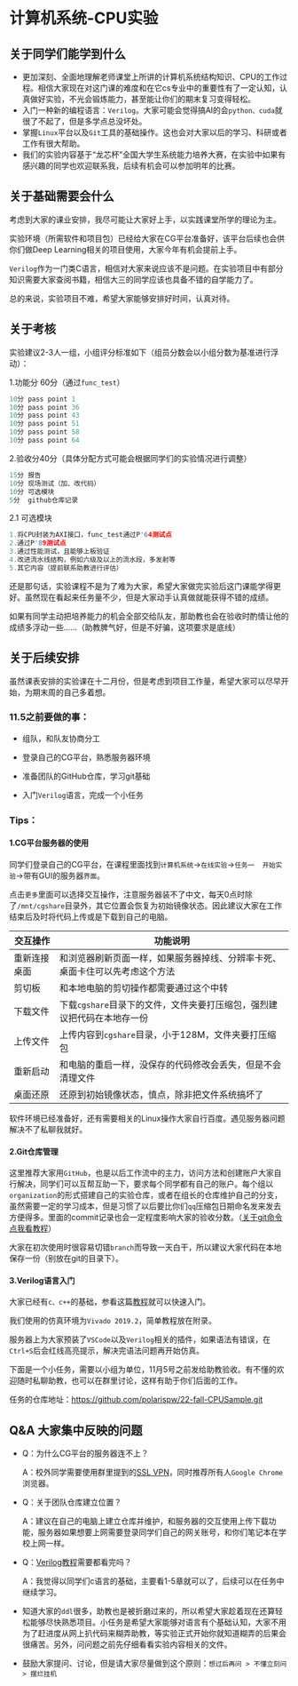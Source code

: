 # 计算机系统-CPU实验

## 关于同学们能学到什么

- 更加深刻、全面地理解老师课堂上所讲的计算机系统结构知识、CPU的工作过程。相信大家现在对这门课的难度和在它cs专业中的重要性有了一定认知，认真做好实验，不光会锻炼能力，甚至能让你们的期末复习变得轻松。
- 入门一种新的编程语言：`Verilog`。大家可能会觉得搞AI的会`python、cuda`就很了不起了，但是多学点总没坏处。
- 掌握`Linux`平台以及`Git`工具的基础操作。这也会对大家以后的学习、科研或者工作有很大帮助。
- 我们的实验内容基于“龙芯杯”全国大学生系统能力培养大赛，在实验中如果有感兴趣的同学也欢迎联系我，后续有机会可以参加明年的比赛。

## 关于基础需要会什么

考虑到大家的课业安排，我尽可能让大家好上手，以实践课堂所学的理论为主。

实验环境（所需软件和项目包）已经给大家在CG平台准备好，该平台后续也会供你们做Deep Learning相关的项目使用，大家今年有机会提前上手。

`Verilog`作为一门类C语言，相信对大家来说应该不是问题。在实验项目中有部分知识需要大家查阅书籍，相信大三的同学应该也具备不错的自学能力了。

 总的来说，实验项目不难，希望大家能够安排好时间，认真对待。

## 关于考核

实验建议2-3人一组，小组评分标准如下（组员分数会以小组分数为基准进行浮动）：

1.功能分 60分（通过`func_test`）

```c++
10分 pass point 1
10分 pass point 36
10分 pass point 43	
10分 pass point 51
10分 pass point 58
10分 pass point 64
```

2.验收分40分（具体分配方式可能会根据同学们的实验情况进行调整）

```c++
15分 报告     
10分 现场测试（加、改代码）      
10分 可选模块        
5分  github仓库记录
```

2.1 可选模块

```c++
1.将CPU封装为AXI接口，func_test通过P'64测试点
2.通过P'89测试点
3.通过性能测试，且能够上板验证
4.改进流水线结构，例如六级及以上的流水段，多发射等
5.其它内容（提前联系助教进行评估）
```

还是那句话，实验课程不是为了难为大家，希望大家做完实验后这门课能学得更好。虽然现在看起来任务量不少，但是大家动手认真做就能获得不错的成绩。

如果有同学主动把培养能力的机会全部交给队友，那助教也会在验收时酌情让他的成绩多浮动一些......（助教脾气好，但是不好骗，这项要求是底线）

## 关于后续安排

虽然课表安排的实验课在十二月份，但是考虑到项目工作量，希望大家可以尽早开始，为期末周的自己多着想。

### 11.5之前要做的事：

- 组队，和队友协商分工

- 登录自己的CG平台，熟悉服务器环境

- 准备团队的GitHub仓库，学习git基础

- 入门`Verilog`语言，完成一个小任务
### Tips：

#### 1.CG平台服务器的使用

同学们登录自己的CG平台，在课程里面找到`计算机系统`->`在线实验`->`任务一  开始实验`->带有GUI的服务器`界面`。

点击`更多`里面可以选择交互操作，注意服务器装不了中文，每天0点时除了`/mnt/cgshare`目录外，其它位置会恢复为初始镜像状态。因此建议大家在工作结束后及时将代码上传或是下载到自己的电脑。

| 交互操作     | 功能说明                                                     |
| ------------ | ------------------------------------------------------------ |
| 重新连接桌面 | 和浏览器刷新页面一样，如果服务器掉线、分辨率卡死、桌面卡住可以先考虑这个方法 |
| 剪切板       | 和本地电脑的剪切操作都需要通过这个中转                       |
| 下载文件     | 下载`cgshare`目录下的文件，文件夹要打压缩包，强烈建议把代码在本地存一份 |
| 上传文件     | 上传内容到`cgshare`目录，小于128M，文件夹要打压缩包          |
| 重新启动     | 和电脑的重启一样，没保存的代码修改会丢失，但是不会清理文件   |
| 桌面还原     | 还原到初始镜像状态，慎点，除非把文件系统搞坏了               |

软件环境已经准备好，还有需要相关的Linux操作大家自行百度。遇见服务器问题解决不了私聊我就好。

#### 2.Git仓库管理

这里推荐大家用`GitHub`，也是以后工作流中的主力，访问方法和创建账户大家自行解决，同学们可以互帮互助一下，要求每个同学都有自己的账户。每个组以`organization`的形式搭建自己的实验仓库，或者在组长的仓库维护自己的分支，虽然需要一定的学习成本，但是习惯了以后要比你们`qq`压缩包日期命名发来发去方便得多。里面的commit记录也会一定程度影响大家的验收分数。（[关于git命令点我看教程](https://www.bilibili.com/video/BV19e4y1q7JJ/?spm_id_from=333.999.0.0&vd_source=fbab33d33705f6c6388c02ca694beb3c)）

大家在初次使用时很容易切错`branch`而导致一天白干，所以建议大家代码在本地保存一份（别放在git的目录下）。

#### 3.Verilog语言入门

大家已经有`c、c++`的基础，参看这篇[教程](https://www.runoob.com/w3cnote/verilog-tutorial.html)就可以快速入门。

我们使用的仿真环境为`Vivado 2019.2`，简单教程放在附录。

服务器上为大家预装了`VSCode`以及`Verilog`相关的插件，如果语法有错误，在`Ctrl+S`后会红线高亮提示，解决完语法问题再开始仿真。

下面是一个小任务，需要以小组为单位，11月5号之前发给助教验收。有不懂的欢迎随时私聊助教，也可以在群里讨论，这样有助于你们后面的工作。

任务的仓库地址：https://github.com/polarispw/22-fall-CPUSample.git

## Q&A 大家集中反映的问题

- Q：为什么CG平台的服务器连不上？

  A：校外同学需要使用群里提到的[SSL VPN](http://xwb.neu.edu.cn/2020/0130/c5481a164523/page.htm)，同时推荐所有人`Google Chrome`浏览器。

- Q：关于团队仓库建立位置？

  A：建议在自己的电脑上建立仓库并维护，和服务器的交互使用上传下载功能，服务器如果想要上网需要登录同学们自己的网关账号，和你们笔记本在学校上网一样。

- Q：[Verilog教程](https://www.runoob.com/w3cnote/verilog-tutorial.html)需要都看完吗？

  A：我觉得以同学们c语言的基础，主要看1-5章就可以了，后续可以在任务中继续学习。

- 知道大家的`ddl`很多，助教也是被折磨过来的，所以希望大家趁着现在还算轻松能够尽快熟悉项目。小任务是希望大家能够对语言有个基础认知，大家不用为了赶进度从网上扒代码来糊弄助教，等实验正式开始你就知道糊弄的后果会很痛苦。另外，问问题之前先仔细看看实验内容相关的文件。
- 鼓励大家提问、讨论，但是请大家尽量做到这个原则：`想过后再问 > 不懂立刻问 > 摆烂挂机`

  
